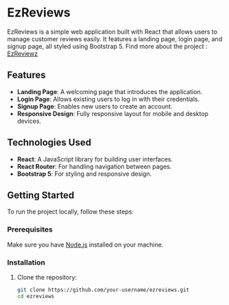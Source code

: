 # EzReviews

EzReviews is a simple web application built with React that allows users to manage customer reviews easily. It features a landing page, login page, and signup page, all styled using Bootstrap 5.
Find more about the project : [EzReviewz](https://docs.google.com/document/d/1KOwilMZsTIuXkV9sXLbq9N7iocA6ovgY7rdd0NVbQ6E/edit)

## Features

- **Landing Page**: A welcoming page that introduces the application.
- **Login Page**: Allows existing users to log in with their credentials.
- **Signup Page**: Enables new users to create an account.
- **Responsive Design**: Fully responsive layout for mobile and desktop devices.

## Technologies Used

- **React**: A JavaScript library for building user interfaces.
- **React Router**: For handling navigation between pages.
- **Bootstrap 5**: For styling and responsive design.

## Getting Started

To run the project locally, follow these steps:

### Prerequisites

Make sure you have [Node.js](https://nodejs.org/) installed on your machine.

### Installation

1. Clone the repository:
   ```bash
   git clone https://github.com/your-username/ezreviews.git
   cd ezreviews
